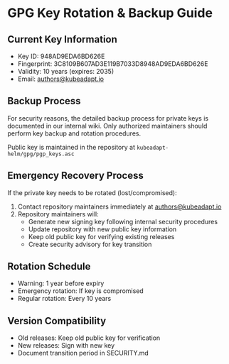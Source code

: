 # GPG Key Rotation & Backup Guide

## Current Key Information
- Key ID: 948AD9EDA6BD626E
- Fingerprint: 3C8109B607AD3E119B7033D8948AD9EDA6BD626E
- Validity: 10 years (expires: 2035)
- Email: authors@kubeadapt.io

## Backup Process
For security reasons, the detailed backup process for private keys is documented in our internal wiki. Only authorized maintainers should perform key backup and rotation procedures.

Public key is maintained in the repository at `kubeadapt-helm/gpg/pgp_keys.asc`

## Emergency Recovery Process
If the private key needs to be rotated (lost/compromised):

1. Contact repository maintainers immediately at authors@kubeadapt.io
2. Repository maintainers will:
   - Generate new signing key following internal security procedures
   - Update repository with new public key information
   - Keep old public key for verifying existing releases
   - Create security advisory for key transition

## Rotation Schedule
- Warning: 1 year before expiry
- Emergency rotation: If key is compromised
- Regular rotation: Every 10 years

## Version Compatibility
- Old releases: Keep old public key for verification
- New releases: Sign with new key
- Document transition period in SECURITY.md